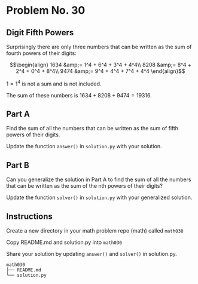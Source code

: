 # Problem No. 30

## Digit Fifth Powers

Surprisingly there are only three numbers that can be written as the sum of fourth powers of their digits:

$$\begin{align}
1634 &amp;= 1^4 + 6^4 + 3^4 + 4^4\\
8208 &amp;= 8^4 + 2^4 + 0^4 + 8^4\\
9474 &amp;= 9^4 + 4^4 + 7^4 + 4^4
\end{align}$$

$1 = 1^4$ is not a sum and is not included.

The sum of these numbers is $1634 + 8208 + 9474 = 19316$.

## Part A

Find the sum of all the numbers that can be written as the sum of fifth powers of their digits.

Update the function `answer()` in `solution.py` with your solution.

## Part B

Can you generalize the solution in Part A to find the sum of all the numbers that can be written as the sum of the nth powers of their digits?

Update the function `solver()` in `solution.py` with your generalized solution.

## Instructions

Create a new directory in your math problem repo (math) called `math030`

Copy README.md and solution.py into `math030`

Share your solution by updating `answer()` and `solver()` in solution.py.

```
math030
├── README.md
└── solution.py
``` 